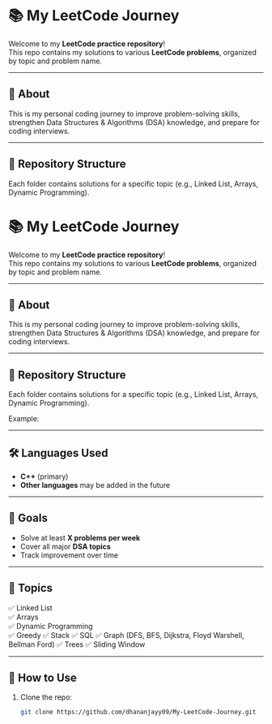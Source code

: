 # 📚 My LeetCode Journey

Welcome to my **LeetCode practice repository**!  
This repo contains my solutions to various **LeetCode problems**, organized by topic and problem name.

---

## 🚀 About
This is my personal coding journey to improve problem-solving skills, strengthen Data Structures & Algorithms (DSA) knowledge, and prepare for coding interviews.

---

## 📂 Repository Structure
Each folder contains solutions for a specific topic (e.g., Linked List, Arrays, Dynamic Programming).
# 📚 My LeetCode Journey

Welcome to my **LeetCode practice repository**!  
This repo contains my solutions to various **LeetCode problems**, organized by topic and problem name.

---

## 🚀 About
This is my personal coding journey to improve problem-solving skills, strengthen Data Structures & Algorithms (DSA) knowledge, and prepare for coding interviews.

---

## 📂 Repository Structure
Each folder contains solutions for a specific topic (e.g., Linked List, Arrays, Dynamic Programming).

Example:

---

## 🛠️ Languages Used
- **C++** (primary)
- **Other languages** may be added in the future

---

## 🎯 Goals
- Solve at least **X problems per week**  
- Cover all major **DSA topics**  
- Track improvement over time

---

## 📌 Topics 
✅ Linked List  
✅ Arrays  
✅ Dynamic Programming   
✅ Greedy
✅ Stack
✅ SQL
✅ Graph (DFS, BFS, Dijkstra, Floyd Warshell, Bellman Ford)
✅ Trees
✅ Sliding Window

---

## 🌟 How to Use
1. Clone the repo:
   ```bash
   git clone https://github.com/dhananjayy09/My-LeetCode-Journey.git
